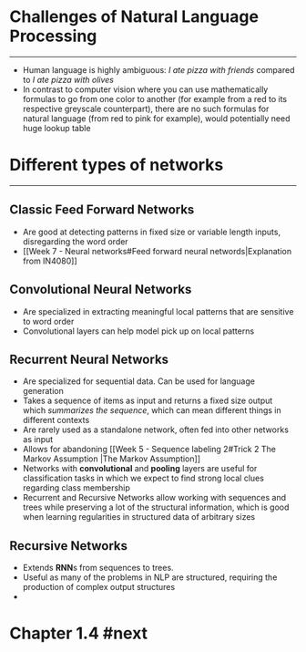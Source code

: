 
# Challenges of Natural Language Processing
---

* Human language is highly ambiguous: *I ate pizza with friends* compared to *I ate pizza with olives*
* In contrast to computer vision where you can use mathematically formulas to go from one color to another (for example from a red to its respective greyscale counterpart), there are no such formulas for natural language (from red to pink for example), would potentially need huge lookup table

# Different types of networks
---

## Classic Feed Forward Networks 

* Are good at detecting patterns in fixed size or variable length inputs, disregarding the word order
* [[Week 7 - Neural networks#Feed forward neural networds|Explanation from IN4080]]

## Convolutional Neural Networks 

* Are specialized in extracting meaningful local patterns that are sensitive to word order
* Convolutional layers can help model pick up on local patterns

## Recurrent Neural Networks 

* Are specialized for sequential data. Can be used for language generation
* Takes a sequence of items as input and returns a fixed size output which _summarizes the sequence_, which can mean different things in different contexts
* Are rarely used as a standalone network, often fed into other networks as input
* Allows for abandoning [[Week 5 - Sequence labeling 2#Trick 2 The Markov Assumption |The Markov Assumption]]
* Networks with **convolutional** and **pooling** layers are useful for classification tasks in which we expect to find strong local clues regarding class membership
* Recurrent and Recursive Networks allow working with sequences and trees while preserving a lot of the structural information, which is good when learning regularities in structured data of arbitrary sizes

## Recursive Networks 

* Extends **RNN**s from sequences to trees. 
* Useful as many of the problems in NLP are structured, requiring the production of complex output structures
* 

# Chapter 1.4 #next